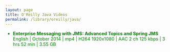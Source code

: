 ```yaml
---
layout: page
title: O'Reilly Java Videos
permalink: /library/oreilly/java/
---
```


<ul>
	<li style="color:green"><strong>Enterprise Messaging with JMS: Advanced Topics and Spring JMS</strong> English | October 2014 | mp4 | H264 1920x1080 | AAC 2 ch 125 kbps | 3 hrs 52 min | 3.55 GB</li>

</ul>
